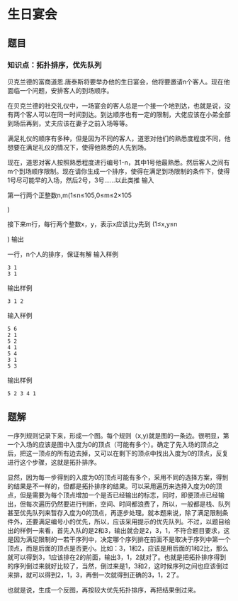 # 生日宴会
## 题目
### 知识点：拓扑排序，优先队列

贝克兰德的富商道恩.唐泰斯将要举办他的生日宴会，他将要邀请n个客人。现在他面临一个问题，安排客人的到场顺序。

在贝克兰德的社交礼仪中，一场宴会的客人总是一个接一个地到达，也就是说，没有两个客人可以在同一时间到达。到达顺序也有一定的限制，大佬应该在小弟全部到场后再到，丈夫应该在妻子之前入场等等。

满足礼仪的顺序有多种，但是因为不同的客人，道恩对他们的熟悉度程度不同，他想要在满足礼仪的情况下，使得他熟悉的人先到场。

现在，道恩对客人按照熟悉程度进行编号1-n，其中1号他最熟悉。然后客人之间有m个到场顺序限制。现在请你生成一个排序，使得在满足到场限制的条件下，使得1号尽可能早的入场，然后2号，3号……以此类推
输入

第一行两个正整数n,m(1≤n≤105,0≤m≤2×105

)

接下来m行，每行两个整数x，y，表示x应该比y先到 (1≤x,y≤n

)
输出

一行，n个人的排序，保证有解
输入样例
```
3 1
3 1
```
输出样例
```
3 1 2 
```
输入样例
```
5 6
2 1
5 2
4 1
5 4
3 1
5 3
```
输出样例
```
5 2 3 4 1 
```
## 题解
一序列规则记录下来，形成一个图。每个规则（x,y)就是图的一条边。很明显，第一个入场的应该是图中入度为0的顶点（可能有多个）。确定了先入场的顶点之后，把这一顶点的所有边去掉，又可以在剩下的顶点中找出入度为0的顶点，反复进行这个步骤，这就是拓扑排序。

显然，因为每一步得到的入度为0的顶点可能有多个，采用不同的选择方案，得到的结果是不一样的，但都是拓扑排序的结果。可以采用遍历来选择入度为0的顶点，但是需要为每个顶点增加一个是否已经输出的标志，同时，即便顶点已经输出，但每次遍历仍然要进行判断，空间、时间都浪费了，所以，一般都是栈、队列甚至优先队列来暂存入度为0的顶点，再逐步处理。就本题来说，除了满足限制条件外，还要满足编号小的优先，所以，应该采用提示的优先队列。不过，以题目给出的样例一来看，首先入队的是2和3，输出就会是2，3，1，不符合题目要求，这是因为满足限制的一若干序列中，决定哪个序列排在前面不是取决于序列中第一个顶点，而是后面的顶点是否更小。比如：3，1和2，应该是用后面的1和2比，那么就可以得到3，1应该排在2的前面，输出3，1，2就对了。也就是把拓扑排序得到的序列倒过来就好比较了，当然，倒过来是1，3和2，这时候序列之间也应该倒过来排，就可以得到2，1，3，再倒一次就得到正确的3，1，2了。

也就是说，生成一个反图，再按较大优先拓扑排序，再把结果倒过来。 